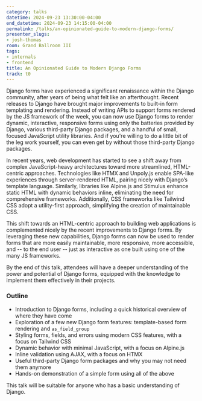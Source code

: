 ```yaml
---
category: talks
datetime: 2024-09-23 13:30:00-04:00
end_datetime: 2024-09-23 14:15:00-04:00
permalink: /talks/an-opinionated-guide-to-modern-django-forms/
presenter_slugs:
- josh-thomas
room: Grand Ballroom III
tags:
- internals
- frontend
title: An Opinionated Guide to Modern Django Forms
track: t0
---
```


Django forms have experienced a significant renaissance within the Django community, after years of being what felt like an afterthought. Recent releases to Django have brought major improvements to built-in form templating and rendering. Instead of writing APIs to support forms rendered by the JS framework of the week, you can now use Django forms to render dynamic, interactive, responsive forms using only the batteries provided by Django, various third-party Django packages, and a handful of small, focused JavaScript utility libraries. And if you're willing to do a little bit of the leg work yourself, you can even get by without those third-party Django packages.

In recent years, web development has started to see a shift away from complex JavaScript-heavy architectures toward more streamlined, HTML-centric approaches. Technologies like HTMX and Unpoly.js enable SPA-like experiences through server-rendered HTML, pairing nicely with Django’s template language. Similarly, libraries like Alpine.js and Stimulus enhance static HTML with dynamic behaviors inline, eliminating the need for comprehensive frameworks. Additionally, CSS frameworks like Tailwind CSS adopt a utility-first approach, simplifying the creation of  maintainable CSS. 

This shift towards an HTML-centric approach to building web applications is complemented nicely by the recent improvements to Django forms. By leveraging these new capabilities, Django forms can now be used to render forms that are more easily maintainable, more responsive, more accessible, and -- to the end user -- just as interactive as one built using one of the many JS frameworks.

By the end of this talk, attendees will have a deeper understanding of the power and potential of Django forms, equipped with the knowledge to implement them effectively in their projects.

### Outline

- Introduction to Django forms, including a quick historical overview of where they have come
- Exploration of a few new Django form features: template-based form rendering and `as_field_group`
- Styling forms, fields, and errors using modern CSS features, with a focus on Tailwind CSS
- Dynamic behavior with minimal JavaScript, with a focus on Alpine.js
- Inline validation using AJAX, with a focus on HTMX
- Useful third-party Django form packages and why you may not need them anymore
- Hands-on demonstration of a simple form using all of the above

This talk will be suitable for anyone who has a basic understanding of Django.